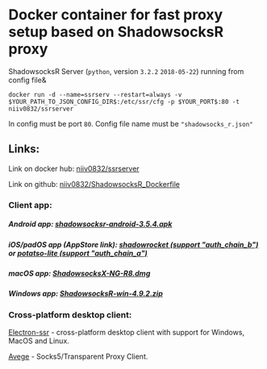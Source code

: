 # Docker container for fast proxy setup based on ShadowsocksR proxy

ShadowsocksR Server (`python`, version `3.2.2` `2018-05-22`) running from config file&

```shell
docker run -d --name=ssrserv --restart=always -v $YOUR_PATH_TO_JSON_CONFIG_DIR$:/etc/ssr/cfg -p $YOUR_PORT$:80 -t niiv0832/ssrserver
```

In config must be port `80`. Config file name must be `"shadowsocks_r.json"`

## Links:
Link on docker hub: <a href="https://hub.docker.com/r/niiv0832/ssrserver">niiv0832/ssrserver</a>

Link on github: <a href="https://www.github.com/niiv0832/ShadowsocksR_Dockerfile">niiv0832/ShadowsocksR_Dockerfile</a>


### Client app:

##### Android app: <a href="https://github.com/shadowsocksrr/shadowsocksr-android/releases/download/3.5.4/shadowsocksr-android-3.5.4.apk">shadowsocksr-android-3.5.4.apk</a>

##### iOS/padOS app (AppStore link): <a href="https://apps.apple.com/us/app/shadowrocket/id932747118">shadowrocket (support "auth_chain_b")</a> or <a href="https://apps.apple.com/us/app/potatso-lite/id1239860606">potatso-lite (support "auth_chain_a")</a>

##### macOS app: <a href="https://github.com/qinyuhang/ShadowsocksX-NG-R/releases/download/1.4.4-r8/ShadowsocksX-NG-R8.dmg">ShadowsocksX-NG-R8.dmg</a>

##### Windows app: <a href="https://github.com/shadowsocksrr/shadowsocksr-csharp/releases/download/4.9.2/ShadowsocksR-win-4.9.2.zip">ShadowsocksR-win-4.9.2.zip</a>

### Cross-platform desktop client:

<a href="https://github.com/shadowsocksrr/electron-ssr">Electron-ssr</a> - cross-platform desktop client with support for Windows, MacOS and Linux.

<a href="https://github.com/missdeer/avege/tree/master">Avege</a> - Socks5/Transparent Proxy Client.
